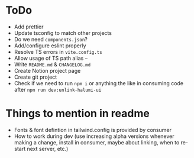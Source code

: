 # ToDo

- Add prettier
- Update tsconfig to match other projects
- Do we need `components.json`?
- Add/configure eslint properly
- Resolve TS errors in `vite.config.ts`
- Allow usage of TS path alias `~`
- Write `README.md` & `CHANGELOG.md`
- Create Notion project page
- Create git project
- Check if we need to run `npm i` or anything the like in consuming code after `npm run dev:unlink-halumi-ui`

# Things to mention in readme

- Fonts & font defintion in tailwind.config is provided by consumer
- How to work during dev (use increasing alpha versions whenever making a change, install in consumer, maybe about linking, when to re-start next server, etc.)
